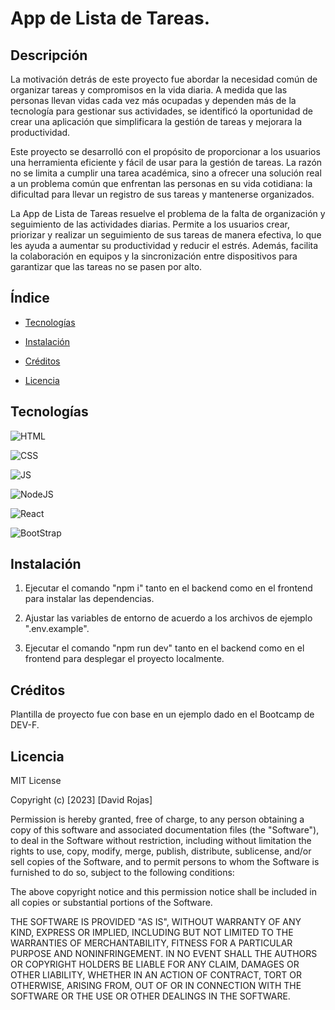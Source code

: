
# App de Lista de Tareas.

## Descripción

La motivación detrás de este proyecto fue abordar la necesidad común de organizar tareas y compromisos en la vida diaria. A medida que las personas llevan vidas cada vez más ocupadas y dependen más de la tecnología para gestionar sus actividades, se identificó la oportunidad de crear una aplicación que simplificara la gestión de tareas y mejorara la productividad.

Este proyecto se desarrolló con el propósito de proporcionar a los usuarios una herramienta eficiente y fácil de usar para la gestión de tareas. La razón no se limita a cumplir una tarea académica, sino a ofrecer una solución real a un problema común que enfrentan las personas en su vida cotidiana: la dificultad para llevar un registro de sus tareas y mantenerse organizados.

La App de Lista de Tareas resuelve el problema de la falta de organización y seguimiento de las actividades diarias. Permite a los usuarios crear, priorizar y realizar un seguimiento de sus tareas de manera efectiva, lo que les ayuda a aumentar su productividad y reducir el estrés. Además, facilita la colaboración en equipos y la sincronización entre dispositivos para garantizar que las tareas no se pasen por alto.

## Índice 


-  [Tecnologías](#tecnologías)

-  [Instalación](#instalación)

-  [Créditos](#créditos)

-  [Licencia](#licencia)

## Tecnologías

![HTML](https://img.shields.io/badge/html5%20-%23E34F26.svg?&style=for-the-badge&logo=html5&logoColor=white)

![CSS](https://img.shields.io/badge/css3%20-%231572B6.svg?&style=for-the-badge&logo=css3&logoColor=white)

![JS](https://img.shields.io/badge/javascript%20-%23323330.svg?&style=for-the-badge&logo=javascript&logoColor=%23F7DF1E)

![NodeJS](https://img.shields.io/badge/Node.js-43853D?style=for-the-badge&logo=node.js&logoColor=white)

![React](https://img.shields.io/badge/React-20232A?style=for-the-badge&logo=react&logoColor=61DAFB)

![BootStrap](https://img.shields.io/badge/Bootstrap-563D7C?style=for-the-badge&logo=bootstrap&logoColor=white)

## Instalación

1. Ejecutar el comando "npm i" tanto en el backend como en el frontend para instalar las dependencias.

2. Ajustar las variables de entorno de acuerdo a los archivos de ejemplo ".env.example".

2. Ejecutar el comando "npm run dev" tanto en el backend como en el frontend para desplegar el proyecto localmente.

## Créditos

Plantilla de proyecto fue con base en un ejemplo dado en el Bootcamp de DEV-F.

## Licencia

MIT License

Copyright (c) [2023] [David Rojas]

Permission is hereby granted, free of charge, to any person obtaining a copy
of this software and associated documentation files (the "Software"), to deal
in the Software without restriction, including without limitation the rights
to use, copy, modify, merge, publish, distribute, sublicense, and/or sell
copies of the Software, and to permit persons to whom the Software is
furnished to do so, subject to the following conditions:

The above copyright notice and this permission notice shall be included in all
copies or substantial portions of the Software.

THE SOFTWARE IS PROVIDED "AS IS", WITHOUT WARRANTY OF ANY KIND, EXPRESS OR
IMPLIED, INCLUDING BUT NOT LIMITED TO THE WARRANTIES OF MERCHANTABILITY,
FITNESS FOR A PARTICULAR PURPOSE AND NONINFRINGEMENT. IN NO EVENT SHALL THE
AUTHORS OR COPYRIGHT HOLDERS BE LIABLE FOR ANY CLAIM, DAMAGES OR OTHER
LIABILITY, WHETHER IN AN ACTION OF CONTRACT, TORT OR OTHERWISE, ARISING FROM,
OUT OF OR IN CONNECTION WITH THE SOFTWARE OR THE USE OR OTHER DEALINGS IN THE
SOFTWARE.